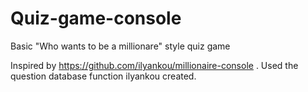 # Quiz-game-console
Basic "Who wants to be a millionare" style quiz game

Inspired by https://github.com/ilyankou/millionaire-console . Used the question database function ilyankou created.
